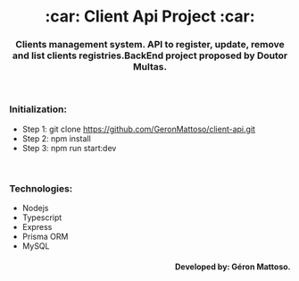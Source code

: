 <h1 align="center">:car: Client Api Project :car:</h1>

<h3 align="center">Clients management system. API to register, update, remove and list clients registries.BackEnd project proposed by Doutor Multas.</h3>
</br>

### Initialization:
 * Step 1: git clone https://github.com/GeronMattoso/client-api.git
 * Step 2: npm install
 * Step 3: npm run start:dev
</br>

### Technologies: 
* Nodejs
* Typescript
* Express
* Prisma ORM
* MySQL

<h4 align="right">Developed by: Géron Mattoso.</h4>



